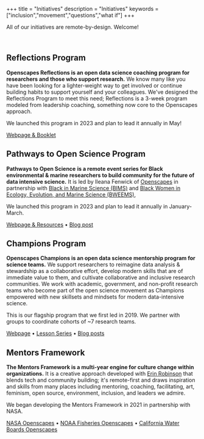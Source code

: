 +++ 
title = "Initiatives" 
description = "Initiatives" 
keywords = ["inclusion","movement","questions","what if"] 
+++

All of our initiatives are remote-by-design. Welcome! 

<br>

## Reflections Program

**Openscapes Reflections is an open data science coaching program for researchers and those who support research.** We know many like you have been looking for a lighter-weight way to get involved or continue building habits to support yourself and your colleagues. We\'ve designed the Reflections Program to meet this need; Reflections is a 3-week program modeled from leadership coaching, something now core to the Openscapes approach.

We launched this program in 2023 and plan to lead it annually in May!

[Webpage & Booklet](https://openscapes.github.io/booklet/)

## Pathways to Open Science Program

**Pathways to Open Science** **is a remote event series for Black environmental & marine researchers to build community for the future of data intensive science.** It is led by Ileana Fenwick of [Openscapes](https://openscapes.org/) in partnership with [Black in Marine Science (BIMS)](https://www.blackinmarinescience.org/) and [Black Women in Ecology, Evolution, and Marine Science (BWEEMS)](https://www.bweems.org/),

We launched this program in 2023 and plan to lead it annually in January-March.

[Webpage & Resources](https://openscapes.github.io/pathways-to-open-science/) • [Blog post](https://www.openscapes.org/blog/2023/04/26/pathways-report/)

## Champions Program

**Openscapes Champions is an open data science mentorship program for science teams.** We support researchers to reimagine data analysis & stewardship as a collaborative effort, develop modern skills that are of immediate value to them, and cultivate collaborative and inclusive research
communities. We work with academic, government, and non-profit research teams who become part of the open science movement as Champions empowered with new skillsets and mindsets for modern data-intensive science.

This is our flagship program that we first led in 2019. We partner with groups to coordinate cohorts of ~7 research teams.

[Webpage](https://www.openscapes.org/champions/) • [Lesson Series](https://openscapes.github.io/series/) • [Blog posts](https://www.openscapes.org/categories/champions/)

## Mentors Framework

**The Mentors Framework is a multi-year engine for culture change within organizations.** It is a creative approach developed with [Erin Robinson](https://erinrobinson.info/) that blends tech and community building; it\'s remote-first and draws inspiration and skills from many places including mentoring, coaching, facilitating, art, feminism, open source, environment, inclusion, and leaders we admire.

We began developing the Mentors Framework in 2021 in partnership with NASA.

[NASA Openscapes](https://nasa-openscapes.github.io/) • [NOAA Fisheries Openscapes](https://nmfs-openscapes.github.io) • [California Water Boards Openscapes](https://cawaterboarddatacenter.github.io/swrcb-openscapes/)
